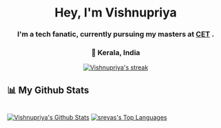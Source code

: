 <h1 align="center">Hey, I'm Vishnupriya</a></h1> 
<h3 align="center">I'm a tech fanatic, currently pursuing my masters at <a href="https://www.cet.ac.in/">CET</a> .</h3>
<h3 align="center">📌 Kerala, India </h3>


<p align="center">
    <a href="https://github.com/vishnupriy-a/github-readme-streak-stats">
        <img title="🔥 Get streak stats for your profile at git.io/streak-stats" alt="Vishnupriya's streak" src="https://github-readme-streak-stats.herokuapp.com/?user=vishnupriy-a&theme=dark&hide_border=true&stroke=0000&background=0D1117&date_format=j%20M%5B%20Y%5D&fire=0f9c08&ring=0f9c08&currStreakNum=ededed&currStreakLabel=0f9c08&sideNums=0f9c08&sideLabels=0f9c08"/>
    </a>
</p>

## 📊 My Github Stats

  <br/>
    <a href="https://github.com/vishnupriy-a/github-readme-streak-stats"><img alt="Vishnupriya's Github Stats" src="https://github-readme-stats.vercel.app/api?username=vishnupriy-a&show_icons=true&count_private=true&theme=react&hide_border=true&bg_color=0D1117" /></a>
  <a href="https://github.com/vishnupriy-a/github-readme-streak-stats"><img alt="sreyas's Top Languages" src="https://github-readme-stats.vercel.app/api/top-langs/?username=vishnupriy-a&langs_count=8&count_private=true&layout=compact&theme=react&hide_border=true&bg_color=0D1117" /></a>
  <br/>
  

<br/>
<br/>

<br/>
<br/>

